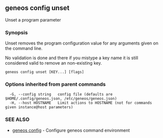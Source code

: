 ## geneos config unset

Unset a program parameter

### Synopsis


Unset removes the program configuration value for any arguments given
on the command line.

No validation is done and there if you mistype a key name it is still
considered valid to remove an non-existing key.


```
geneos config unset [KEY...] [flags]
```

### Options inherited from parent commands

```
  -G, --config string   config file (defaults are $HOME/.config/geneos.json, /etc/geneos/geneos.json)
  -H, --host HOSTNAME   Limit actions to HOSTNAME (not for commands given instance@host parameters)
```

### SEE ALSO

* [geneos config](geneos_config.md)	 - Configure geneos command environment

